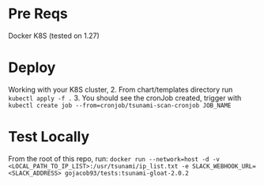 # Pre Reqs
Docker 
K8S (tested on 1.27)
# Deploy
Working with your K8S cluster,
2. From chart/templates directory run `kubectl apply -f .` 
3. You should see the cronJob created, trigger with `kubectl create job --from=cronjob/tsunami-scan-cronjob JOB_NAME`

# Test Locally
From the root of this repo, run:
`docker run --network=host -d -v <LOCAL_PATH_TO_IP_LIST>:/usr/tsunami/ip_list.txt -e SLACK_WEBHOOK_URL=<SLACK_ADDRESS> gojacob93/tests:tsunami-gloat-2.0.2`